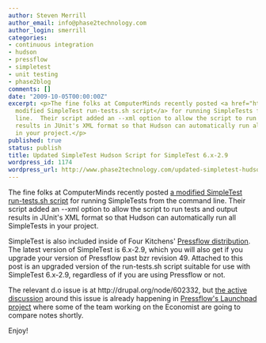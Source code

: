 ```yaml
---
author: Steven Merrill
author_email: info@phase2technology.com
author_login: smerrill
categories:
- continuous integration
- hudson
- pressflow
- simpletest
- unit testing
- phase2blog
comments: []
date: "2009-10-05T00:00:00Z"
excerpt: <p>The fine folks at ComputerMinds recently posted <a href="http://www.computerminds.co.uk/hudson-and-simpletest">a
  modified SimpleTest run-tests.sh script</a> for running SimpleTests from the command
  line.  Their script added an --xml option to allow the script to run tests and output
  results in JUnit's XML format so that Hudson can automatically run all SimpleTests
  in your project.</p>
published: true
status: publish
title: Updated SimpleTest Hudson Script for SimpleTest 6.x-2.9
wordpress_id: 1174
wordpress_url: http://www.phase2technology.com/updated-simpletest-hudson-script-for-simpletest-6-x-2-9/
---
```

<p>The fine folks at ComputerMinds recently posted <a href="http://www.computerminds.co.uk/hudson-and-simpletest">a modified SimpleTest run-tests.sh script</a> for running SimpleTests from the command line.  Their script added an --xml option to allow the script to run tests and output results in JUnit's XML format so that Hudson can automatically run all SimpleTests in your project.</p></p>

<!--more-->

<p>SimpleTest is also included inside of Four Kitchens' <a href="http://fourkitchens.com/pressflow-makes-drupal-scale">Pressflow distribution</a>.  The latest version of SimpleTest is 6.x-2.9, which you will also get if you upgrade your version of Pressflow past bzr revision 49.  Attached to this post is an upgraded version of the run-tests.sh script suitable for use with SimpleTest 6.x-2.9, regardless of if you are using Pressflow or not.</p></p>
<p>The relevant d.o issue is at http://drupal.org/node/602332, but <a href="https://code.launchpad.net/~smerrill/pressflow/simpletest-xml-junit/+merge/13224">the active discussion</a> around this issue is already happening in <a href="https://launchpad.net/pressflow">Pressflow's Launchpad project</a> where some of the team working on the Economist are going to compare notes shortly.</p></p>
<p>Enjoy!</p></p>
